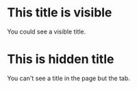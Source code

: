 # This title is visible

You could see a visible title.

# This is hidden title ##

You can't see a title in the page but the tab.
